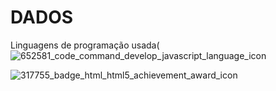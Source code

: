 # DADOS
Linguagens de programação usada(![652581_code_command_develop_javascript_language_icon](https://user-images.githubusercontent.com/99497978/190293361-72cee682-6837-4fbc-9de3-9254c9ef908d.png)

![317755_badge_html_html5_achievement_award_icon](https://user-images.githubusercontent.com/99497978/190293177-2799502f-8210-479b-88e2-aaa4aebbd222.png)
